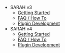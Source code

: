 - SARAH v3
  - [Getting Started](getting_started_v3)
  - [FAQ / How To](faq_v3)
  - [Plugin Development](plugin_dev_v3)
- SARAH v4
  - [Getting Started](getting_started_v4)
  - [FAQ / How To](faq_v4)
  - [Plugin Development](plugin_dev_v4)

